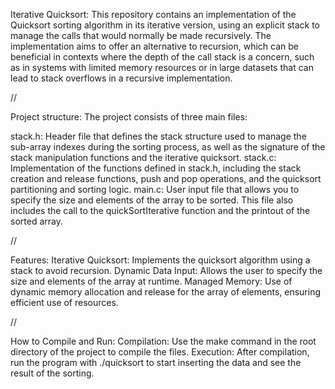 Iterative Quicksort:
This repository contains an implementation of the Quicksort sorting algorithm in its iterative version, using an explicit stack to manage the calls that would normally be made recursively. The implementation aims to offer an alternative to recursion, which can be beneficial in contexts where the depth of the call stack is a concern, such as in systems with limited memory resources or in large datasets that can lead to stack overflows in a recursive implementation.

//

Project structure:
The project consists of three main files:

stack.h: Header file that defines the stack structure used to manage the sub-array indexes during the sorting process, as well as the signature of the stack manipulation functions and the iterative quicksort.
stack.c: Implementation of the functions defined in stack.h, including the stack creation and release functions, push and pop operations, and the quicksort partitioning and sorting logic.
main.c: User input file that allows you to specify the size and elements of the array to be sorted. This file also includes the call to the quickSortIterative function and the printout of the sorted array.

//

Features:
Iterative Quicksort: Implements the quicksort algorithm using a stack to avoid recursion.
Dynamic Data Input: Allows the user to specify the size and elements of the array at runtime.
Managed Memory: Use of dynamic memory allocation and release for the array of elements, ensuring efficient use of resources.

//

How to Compile and Run:
Compilation: Use the make command in the root directory of the project to compile the files.
Execution: After compilation, run the program with ./quicksort to start inserting the data and see the result of the sorting.
